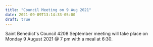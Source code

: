 ```yaml
---
title: "Council Meeting on 9 Aug 2021"
date: 2021-09-09T13:14:33-05:00
draft: true
---
```


Saint Benedict's Council 4208 September meeting will take place on Monday 9 August 2021 @ 7 pm with a meal at 6:30.
